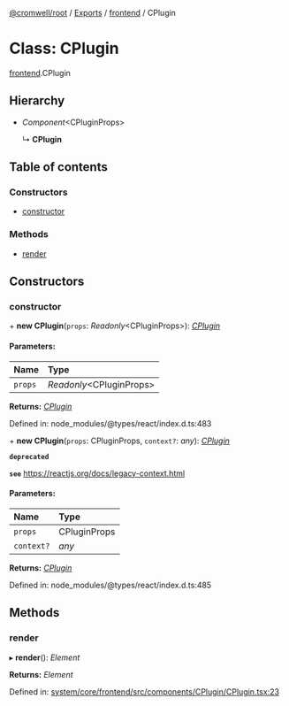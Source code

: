 [@cromwell/root](../README.md) / [Exports](../modules.md) / [frontend](../modules/frontend.md) / CPlugin

# Class: CPlugin

[frontend](../modules/frontend.md).CPlugin

## Hierarchy

* *Component*<CPluginProps\>

  ↳ **CPlugin**

## Table of contents

### Constructors

- [constructor](frontend.cplugin.md#constructor)

### Methods

- [render](frontend.cplugin.md#render)

## Constructors

### constructor

\+ **new CPlugin**(`props`: *Readonly*<CPluginProps\>): [*CPlugin*](frontend.cplugin.md)

#### Parameters:

Name | Type |
:------ | :------ |
`props` | *Readonly*<CPluginProps\> |

**Returns:** [*CPlugin*](frontend.cplugin.md)

Defined in: node_modules/@types/react/index.d.ts:483

\+ **new CPlugin**(`props`: CPluginProps, `context?`: *any*): [*CPlugin*](frontend.cplugin.md)

**`deprecated`** 

**`see`** https://reactjs.org/docs/legacy-context.html

#### Parameters:

Name | Type |
:------ | :------ |
`props` | CPluginProps |
`context?` | *any* |

**Returns:** [*CPlugin*](frontend.cplugin.md)

Defined in: node_modules/@types/react/index.d.ts:485

## Methods

### render

▸ **render**(): *Element*

**Returns:** *Element*

Defined in: [system/core/frontend/src/components/CPlugin/CPlugin.tsx:23](https://github.com/CromwellCMS/Cromwell/blob/8568c07/system/core/frontend/src/components/CPlugin/CPlugin.tsx#L23)
